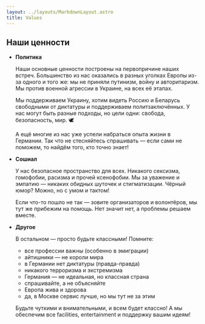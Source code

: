 ```yaml
---
layout: ../layouts/MarkdownLayout.astro
title: Values
---
```


## Наши ценности

- **Политика**
    
    Наши основные ценности построены на первопричине наших встреч. Большинство из нас оказались в разных уголках Европы из-за одного и того же: мы не приняли путинизм, войну и авторитаризм. Мы против военной агрессии в Украине, на всех её этапах.
    
    Мы поддерживаем Украину, хотим видеть Россию и Беларусь свободными от диктатуры и поддерживаем политзаключённых. У нас могут быть разные подходы, но цели одни: свобода, безопасность, мир. 🕊️
    
    А ещё многие из нас уже успели набраться опыта жизни в Германии. Так что не стесняйтесь спрашивать — если сами не поможем, то найдём того, кто точно знает! 
    
- **Сошиал**
    
    У нас безопасное пространство для всех. Никакого сексизма, гомофобии, расизма и прочей ксенофобии. Мы за уважение и эмпатию — никаких обидных шуточек и стигматизации. Чёрный юмор? Можно, но с умом и тактом! 
    
    Если что-то пошло не так — зовите организаторов и волонтёров, мы тут же прибежим на помощь. Нет значит нет, а проблемы решаем вместе. 
    
- **Другое**
    
    В остальном — просто будьте классными! Помните:
    
    - все профессии важны (особенно в эмиграции)
    - айтишники — не короли мира
    - в Германии нет диктатуры (правда-правда)
    - никакого терроризма и экстремизма
    - Германия — не идеальная, но классная страна
    - спрашивайте, а не объясняйте
    - Европа жива и здорова
    - да, в Москве сервис лучше, но мы тут не за этим 
    
    Будьте чуткими и внимательными, и всем будет классно! А мы обеспечим все facilities, entertainment и поддержку вашим идеям! 